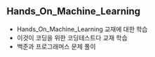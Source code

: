 ## Hands_On_Machine_Learning
- Hands_On_Machine_Learning 교재에 대한 학습
- 이것이 코딩을 위한 코딩테스트다 교재 학습
- 백준과 프로그래머스 문제 풀이
